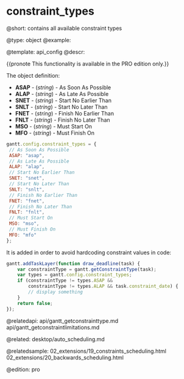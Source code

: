 constraint_types
=============

@short:
	contains all available constraint types

@type: object
@example:


@template:	api_config
@descr:

{{pronote This functionality is available in the PRO edition only.}}

The object definition:

- <span class=subproperty>**ASAP**</span> - (*string*) - As Soon As Possible
- <span class=subproperty>**ALAP**</span> - (*string*) - As Late As Possible
- <span class=subproperty>**SNET**</span> - (*string*) - Start No Earlier Than
- <span class=subproperty>**SNLT**</span> - (*string*) - Start No Later Than
- <span class=subproperty>**FNET**</span> - (*string*) - Finish No Earlier Than
- <span class=subproperty>**FNLT**</span> - (*string*) - Finish No Later Than
- <span class=subproperty>**MSO**</span> - (*string*) - Must Start On
- <span class=subproperty>**MFO**</span> - (*string*) - Must Finish On

~~~js
gantt.config.constraint_types = {
 // As Soon As Possible
 ASAP: "asap",
 // As Late As Possible
 ALAP: "alap",
 // Start No Earlier Than
 SNET: "snet",
 // Start No Later Than
 SNLT: "snlt",
 // Finish No Earlier Than
 FNET: "fnet",
 // Finish No Later Than
 FNLT: "fnlt",
 // Must Start On
 MSO: "mso",
 // Must Finish On
 MFO: "mfo"
};
~~~

It is added in order to avoid hardcoding constraint values in code:

~~~js
gantt.addTaskLayer(function draw_deadline(task) {
	var constraintType = gantt.getConstraintType(task);
	var types = gantt.config.constraint_types;
	if (constraintType != types.ASAP && 
        constraintType != types.ALAP && task.constraint_date) {
		// display something
	}
	return false;
});
~~~

@relatedapi:
api/gantt_getconstrainttype.md
api/gantt_getconstraintlimitations.md

@related:
desktop/auto_scheduling.md

@relatedsample:
02_extensions/19_constraints_scheduling.html
02_extensions/20_backwards_scheduling.html

@edition: pro